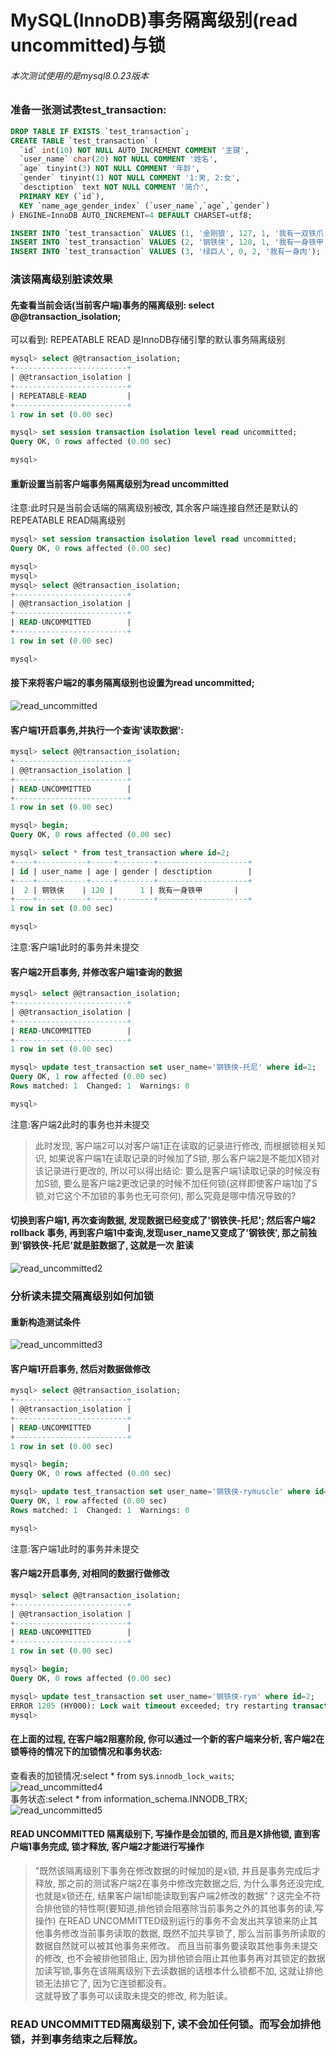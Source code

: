 MySQL(InnoDB)事务隔离级别(read uncommitted)与锁
======

###### 本次测试使用的是mysql8.0.23版本
### 准备一张测试表test_transaction:
```sql
DROP TABLE IF EXISTS `test_transaction`;
CREATE TABLE `test_transaction` (
  `id` int(10) NOT NULL AUTO_INCREMENT COMMENT '主键',
  `user_name` char(20) NOT NULL COMMENT '姓名',
  `age` tinyint(3) NOT NULL COMMENT '年龄',
  `gender` tinyint(1) NOT NULL COMMENT '1:男, 2:女',
  `desctiption` text NOT NULL COMMENT '简介',
  PRIMARY KEY (`id`),
  KEY `name_age_gender_index` (`user_name`,`age`,`gender`)
) ENGINE=InnoDB AUTO_INCREMENT=4 DEFAULT CHARSET=utf8;

INSERT INTO `test_transaction` VALUES (1, '金刚狼', 127, 1, '我有一双铁爪');
INSERT INTO `test_transaction` VALUES (2, '钢铁侠', 120, 1, '我有一身铁甲');
INSERT INTO `test_transaction` VALUES (3, '绿巨人', 0, 2, '我有一身肉');
```
### 演该隔离级别脏读效果
#### 先查看当前会话(当前客户端)事务的隔离级别: select @@transaction_isolation;                  
可以看到: REPEATABLE READ 是InnoDB存储引擎的默认事务隔离级别                  
```sql
mysql> select @@transaction_isolation;
+-------------------------+
| @@transaction_isolation |
+-------------------------+
| REPEATABLE-READ         |
+-------------------------+
1 row in set (0.00 sec)

mysql> set session transaction isolation level read uncommitted;
Query OK, 0 rows affected (0.00 sec)

mysql>                  
```
#### 重新设置当前客户端事务隔离级别为read uncommitted                           
注意:此时只是当前会话端的隔离级别被改, 其余客户端连接自然还是默认的REPEATABLE READ隔离级别                       
```sql
mysql> set session transaction isolation level read uncommitted;
Query OK, 0 rows affected (0.00 sec)

mysql>
mysql>
mysql> select @@transaction_isolation;
+-------------------------+
| @@transaction_isolation |
+-------------------------+
| READ-UNCOMMITTED        |
+-------------------------+
1 row in set (0.00 sec)

mysql>
```
#### 接下来将客户端2的事务隔离级别也设置为read uncommitted;
![read_uncommitted](http://github.com/xidianlina/practice/raw/master//mysql_practice/picture/read_uncommitted.png)

#### 客户端1开启事务,并执行一个查询'读取数据':
```sql
mysql> select @@transaction_isolation;
+-------------------------+
| @@transaction_isolation |
+-------------------------+
| READ-UNCOMMITTED        |
+-------------------------+
1 row in set (0.00 sec)

mysql> begin;
Query OK, 0 rows affected (0.00 sec)

mysql> select * from test_transaction where id=2;
+----+-----------+-----+--------+--------------------+
| id | user_name | age | gender | desctiption        |
+----+-----------+-----+--------+--------------------+
|  2 | 钢铁侠    | 120 |      1 | 我有一身铁甲       |
+----+-----------+-----+--------+--------------------+
1 row in set (0.00 sec)

mysql>
```
注意:客户端1此时的事务并未提交                
#### 客户端2开启事务, 并修改客户端1查询的数据
```sql
mysql> select @@transaction_isolation;
+-------------------------+
| @@transaction_isolation |
+-------------------------+
| READ-UNCOMMITTED        |
+-------------------------+
1 row in set (0.00 sec)

mysql> update test_transaction set user_name='钢铁侠-托尼' where id=2;
Query OK, 1 row affected (0.00 sec)
Rows matched: 1  Changed: 1  Warnings: 0

mysql>
```
注意:客户端2此时的事务也并未提交               
> 此时发现, 客户端2可以对客户端1正在读取的记录进行修改, 而根据锁相关知识, 如果说客户端1在读取记录的时候加了S锁, 
那么客户端2是不能加X锁对该记录进行更改的, 所以可以得出结论: 要么是客户端1读取记录的时候没有加S锁, 
要么是客户端2更改记录的时候不加任何锁(这样即使客户端1加了S锁,对它这个不加锁的事务也无可奈何), 那么究竟是哪中情况导致的?                            
#### 切换到客户端1, 再次查询数据, 发现数据已经变成了'钢铁侠-托尼'; 然后客户端2 rollback 事务, 再到客户端1中查询,发现user_name又变成了'钢铁侠', 那之前独到'钢铁侠-托尼'就是脏数据了, 这就是一次 脏读
![read_uncommitted2](http://github.com/xidianlina/practice/raw/master//mysql_practice/picture/read_uncommitted2.png)

### 分析读未提交隔离级别如何加锁
#### 重新构造测试条件
![read_uncommitted3](http://github.com/xidianlina/practice/raw/master//mysql_practice/picture/read_uncommitted3.png)
#### 客户端1开启事务, 然后对数据做修改
```sql
mysql> select @@transaction_isolation;
+-------------------------+
| @@transaction_isolation |
+-------------------------+
| READ-UNCOMMITTED        |
+-------------------------+
1 row in set (0.00 sec)

mysql> begin;
Query OK, 0 rows affected (0.00 sec)

mysql> update test_transaction set user_name='钢铁侠-rymuscle' where id=2;
Query OK, 1 row affected (0.00 sec)
Rows matched: 1  Changed: 1  Warnings: 0

mysql>
```
注意:客户端1此时的事务并未提交
#### 客户端2开启事务, 对相同的数据行做修改
```sql
mysql> select @@transaction_isolation;
+-------------------------+
| @@transaction_isolation |
+-------------------------+
| READ-UNCOMMITTED        |
+-------------------------+
1 row in set (0.00 sec)

mysql> begin;
Query OK, 0 rows affected (0.00 sec)

mysql> update test_transaction set user_name='钢铁侠-rym' where id=2;
ERROR 1205 (HY000): Lock wait timeout exceeded; try restarting transaction
mysql>
```
#### 在上面的过程, 在客户端2阻塞阶段, 你可以通过一个新的客户端来分析, 客户端2在锁等待的情况下的加锁情况和事务状态:
查看表的加锁情况:select * from sys.`innodb_lock_waits`;                 
![read_uncommitted4](http://github.com/xidianlina/practice/raw/master//mysql_practice/picture/read_uncommitted4.png)                    
事务状态:select * from information_schema.INNODB_TRX;
![read_uncommitted5](http://github.com/xidianlina/practice/raw/master//mysql_practice/picture/read_uncommitted5.png)                                       
#### READ UNCOMMITTED 隔离级别下, 写操作是会加锁的, 而且是X排他锁, 直到客户端1事务完成, 锁才释放, 客户端2才能进行写操作
> "既然该隔离级别下事务在修改数据的时候加的是x锁, 并且是事务完成后才释放, 那之前的测试客户端2在事务中修改完数据之后, 为什么事务还没完成,
 也就是x锁还在, 结果客户端1却能读取到客户端2修改的数据"？这完全不符合排他锁的特性啊(要知道,排他锁会阻塞除当前事务之外的其他事务的读,写操作)
> 在READ UNCOMMITTED级别运行的事务不会发出共享锁来防止其他事务修改当前事务读取的数据, 既然不加共享锁了, 那么当前事务所读取的数据自然就可以被其他事务来修改。
  而且当前事务要读取其他事务未提交的修改, 也不会被排他锁阻止, 因为排他锁会阻止其他事务再对其锁定的数据加读写锁,事务在该隔离级别下去读数据的话根本什么锁都不加, 这就让排他锁无法排它了, 因为它连锁都没有。                  
  这就导致了事务可以读取未提交的修改, 称为脏读。                  
### READ UNCOMMITTED隔离级别下, 读不会加任何锁。而写会加排他锁，并到事务结束之后释放。
           